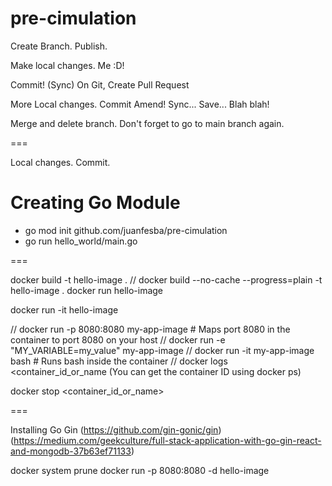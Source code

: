 # pre-cimulation
Create Branch.
Publish.

Make local changes. Me :D!

Commit!
(Sync)
On Git, Create Pull Request

More Local changes.
Commit Amend!
Sync... Save... Blah blah!

Merge and delete branch.
Don't forget to go to main branch again.

===

Local changes.
Commit.

# Creating Go Module
*  go mod init github.com/juanfesba/pre-cimulation
*  go run hello_world/main.go

===

docker build -t hello-image .
// docker build --no-cache --progress=plain -t hello-image .
docker run hello-image

docker run -it hello-image

// docker run -p 8080:8080 my-app-image  # Maps port 8080 in the container to port 8080 on your host
// docker run -e "MY_VARIABLE=my_value" my-app-image
// docker run -it my-app-image bash  # Runs bash inside the container
// docker logs <container_id_or_name (You can get the container ID using docker ps)

docker stop <container_id_or_name>

===

Installing Go Gin (https://github.com/gin-gonic/gin) (https://medium.com/geekculture/full-stack-application-with-go-gin-react-and-mongodb-37b63ef71133)

docker system prune
docker run -p 8080:8080 -d hello-image